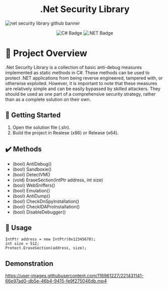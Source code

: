 <h1 align="center">.Net Security Library</h1>


![net security library github banner](https://user-images.githubusercontent.com/116961227/221431439-166dcd62-8496-40ca-9a16-0d8ae3416cb6.png)
<p align="center">
  <img src="https://img.shields.io/badge/c%23-%23239120.svg?style=for-the-badge&logo=c-sharp&logoColor=white" alt="C# Badge"/>
  <img src="https://img.shields.io/badge/.NET-5C2D91?style=for-the-badge&logo=.net&logoColor=white" alt=".NET Badge"/>
</p>

# 📖 Project Overview
.Net Security Library is a collection of basic anti-debug measures implemented as static methods in C#. These methods can be used to protect .NET applications from being reverse engineered, tampered with, or otherwise exploited. However, it is important to note that these measures are relatively simple and can be easily bypassed by skilled attackers. They should be used as one part of a comprehensive security strategy, rather than as a complete solution on their own.

## 🚀 Getting Started
1. Open the solution file (.sln).
2. Build the project in Realese (x86) or Release (x64).

## ✔️ Methods
- (bool) AntiDebug()
- (bool) Sandboxie()
- (bool) DetectVM()
- (void) EraseSection(IntPtr address, int size)
- (bool) WebSniffers()
- (bool) Emulation()
- (bool) AntiDump()
- (bool) CheckDnSpyInstallation()
- (bool) CheckIDAProInstallation()
- (bool) DisableDebugger()

## 🧪 Usage

```
IntPtr address = new IntPtr(0x12345678);
int size = 512;
Protect.EraseSection(address, size);
```
## Demonstration
https://user-images.githubusercontent.com/116961227/221431141-66e97ad0-db5e-46b4-9415-fe9f275046db.mp4
